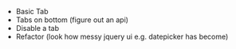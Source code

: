 -  Basic Tab
-  Tabs on bottom  (figure out an api)
-  Disable a tab
-  Refactor (look how messy jquery ui e.g. datepicker has become)